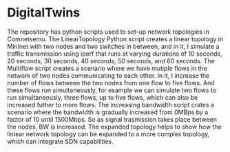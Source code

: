 # DigitalTwins
The repository has python scripts used to set-up network topologies in Comnetsemu.
The LinearTopology Python script creates a linear topology in Mininet with two nodes and two switches in between, and in it, I simulate a traffic transmission using iperf that runs at varying durations of 10 seconds, 20 seconds, 30 seconds, 40 seconds, 50 seconds, and 60 seconds.
The Multiflow script creates a scenario where we have mutiple flows in the network of two nodes communicating to each other. In it, I increase the number of flows between the two nodes from one flow to five flows. And these flows run simultaneously, for example we can simulate two flows to run simultaneously, three flows, up to five flows, which can also be increased futher to more flows.
The increasing bandwidth script crates a scenario where the bandwidth is gradually increased from 0MBps by a factor of 10 until 1500Mbps. So as signal trasmission takes place between the nodes, BW is increased.
The expanded topology helps to show how the liniear network topology can be expanded to a more complex topology, which can integrate SDN capabilities.
